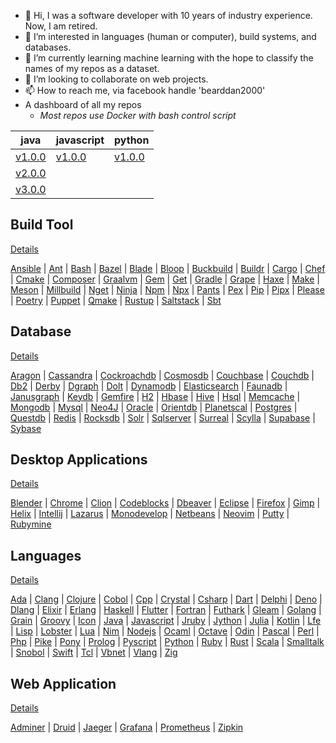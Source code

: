 - 👋 Hi, I was a software developer with 10 years of industry experience. Now, I am retired.
- 👀 I’m interested in languages (human or computer), build systems, and databases.
- 🌱 I’m currently learning machine learning with the hope to classify the names of my repos as a dataset.
- 💞️ I’m looking to collaborate on web projects.
- 📫 How to reach me, via facebook handle 'bearddan2000'
- A dashboard of all my repos 
    - *Most repos use Docker with bash control script*

| java | javascript | python |
| ---- | ---------- | ------ |
| [v1.0.0](https://github.com/bearddan2000/java-web-gradle-spring-thyme-github) | [v1.0.0](https://github.com/bearddan2000/javascript-web-github-repos.git) | [v1.0.0](https://github.com/bearddan2000/dev-python-cli-thread-json-git-repos) |
| [v2.0.0](https://github.com/bearddan2000/java-web-gradle-spring-thyme-dropwizard-github) | | |
| [v3.0.0](https://github.com/bearddan2000/java-web-gradle-spring-thyme-dropwizard-postgres-github) |
## Build Tool
[Details](BUILD.md)


[Ansible](https://github.com/bearddan2000?tab=repositories&q=ansible&type=&language=&sort=) | [Ant](https://github.com/bearddan2000?tab=repositories&q=ant&type=&language=&sort=) | [Bash](https://github.com/bearddan2000?tab=repositories&q=bash&type=&language=&sort=) | [Bazel](https://github.com/bearddan2000?tab=repositories&q=bazel&type=&language=&sort=) | [Blade](https://github.com/bearddan2000?tab=repositories&q=blade&type=&language=&sort=) | [Bloop](https://github.com/bearddan2000?tab=repositories&q=bloop&type=&language=&sort=) | [Buckbuild](https://github.com/bearddan2000?tab=repositories&q=buckbuild&type=&language=&sort=) | [Buildr](https://github.com/bearddan2000?tab=repositories&q=buildr&type=&language=&sort=) | [Cargo](https://github.com/bearddan2000?tab=repositories&q=cargo&type=&language=&sort=) | [Chef](https://github.com/bearddan2000?tab=repositories&q=chef&type=&language=&sort=) | [Cmake](https://github.com/bearddan2000?tab=repositories&q=cmake&type=&language=&sort=) | [Composer](https://github.com/bearddan2000?tab=repositories&q=composer&type=&language=&sort=) | [Graalvm](https://github.com/bearddan2000?tab=repositories&q=graalvm&type=&language=&sort=) | [Gem](https://github.com/bearddan2000?tab=repositories&q=gem&type=&language=&sort=) | [Get](https://github.com/bearddan2000?tab=repositories&q=get&type=&language=&sort=) | [Gradle](https://github.com/bearddan2000?tab=repositories&q=gradle&type=&language=&sort=) | [Grape](https://github.com/bearddan2000?tab=repositories&q=grape&type=&language=&sort=) | [Haxe](https://github.com/bearddan2000?tab=repositories&q=haxe&type=&language=&sort=) | [Make](https://github.com/bearddan2000?tab=repositories&q=make&type=&language=&sort=) | [Meson](https://github.com/bearddan2000?tab=repositories&q=meson&type=&language=&sort=) | [Millbuild](https://github.com/bearddan2000?tab=repositories&q=millbuild&type=&language=&sort=) | [Nget](https://github.com/bearddan2000?tab=repositories&q=nget&type=&language=&sort=) | [Ninja](https://github.com/bearddan2000?tab=repositories&q=ninja&type=&language=&sort=) | [Npm](https://github.com/bearddan2000?tab=repositories&q=npm&type=&language=&sort=) | [Npx](https://github.com/bearddan2000?tab=repositories&q=npx&type=&language=&sort=) | [Pants](https://github.com/bearddan2000?tab=repositories&q=pants&type=&language=&sort=) | [Pex](https://github.com/bearddan2000?tab=repositories&q=pex&type=&language=&sort=) | [Pip](https://github.com/bearddan2000?tab=repositories&q=pip&type=&language=&sort=) | [Pipx](https://github.com/bearddan2000?tab=repositories&q=pipx&type=&language=&sort=) | [Please](https://github.com/bearddan2000?tab=repositories&q=please&type=&language=&sort=) | [Poetry](https://github.com/bearddan2000?tab=repositories&q=poetry&type=&language=&sort=) | [Puppet](https://github.com/bearddan2000?tab=repositories&q=puppet&type=&language=&sort=) | [Qmake](https://github.com/bearddan2000?tab=repositories&q=qmake&type=&language=&sort=) | [Rustup](https://github.com/bearddan2000?tab=repositories&q=rustup&type=&language=&sort=) | [Saltstack](https://github.com/bearddan2000?tab=repositories&q=saltstack&type=&language=&sort=) | [Sbt](https://github.com/bearddan2000?tab=repositories&q=sbt&type=&language=&sort=)
## Database
[Details](DATABASE.md)


[Aragon](https://github.com/bearddan2000?tab=repositories&q=aragon&type=&language=&sort=) | [Cassandra](https://github.com/bearddan2000?tab=repositories&q=cassandra&type=&language=&sort=) | [Cockroachdb](https://github.com/bearddan2000?tab=repositories&q=cockroachdb&type=&language=&sort=) | [Cosmosdb](https://github.com/bearddan2000?tab=repositories&q=cosmosdb&type=&language=&sort=) | [Couchbase](https://github.com/bearddan2000?tab=repositories&q=couchbase&type=&language=&sort=) | [Couchdb](https://github.com/bearddan2000?tab=repositories&q=couchdb&type=&language=&sort=) | [Db2](https://github.com/bearddan2000?tab=repositories&q=db2&type=&language=&sort=) | [Derby](https://github.com/bearddan2000?tab=repositories&q=derby&type=&language=&sort=) | [Dgraph](https://github.com/bearddan2000?tab=repositories&q=dgraph&type=&language=&sort=) | [Dolt](https://github.com/bearddan2000?tab=repositories&q=dolt&type=&language=&sort=) | [Dynamodb](https://github.com/bearddan2000?tab=repositories&q=dynamodb&type=&language=&sort=) | [Elasticsearch](https://github.com/bearddan2000?tab=repositories&q=elasticsearch&type=&language=&sort=) | [Faunadb](https://github.com/bearddan2000?tab=repositories&q=faunadb&type=&language=&sort=) | [Janusgraph](https://github.com/bearddan2000?tab=repositories&q=janusgraph&type=&language=&sort=) | [Keydb](https://github.com/bearddan2000?tab=repositories&q=keydb&type=&language=&sort=) | [Gemfire](https://github.com/bearddan2000?tab=repositories&q=gemfire&type=&language=&sort=) | [H2](https://github.com/bearddan2000?tab=repositories&q=h2&type=&language=&sort=) | [Hbase](https://github.com/bearddan2000?tab=repositories&q=hbase&type=&language=&sort=) | [Hive](https://github.com/bearddan2000?tab=repositories&q=hive&type=&language=&sort=) | [Hsql](https://github.com/bearddan2000?tab=repositories&q=hsql&type=&language=&sort=) | [Memcache](https://github.com/bearddan2000?tab=repositories&q=memcache&type=&language=&sort=) | [Mongodb](https://github.com/bearddan2000?tab=repositories&q=mongodb&type=&language=&sort=) | [Mysql](https://github.com/bearddan2000?tab=repositories&q=mysql&type=&language=&sort=) | [Neo4J](https://github.com/bearddan2000?tab=repositories&q=neo4j&type=&language=&sort=) | [Oracle](https://github.com/bearddan2000?tab=repositories&q=oracle&type=&language=&sort=) | [Orientdb](https://github.com/bearddan2000?tab=repositories&q=orientdb&type=&language=&sort=) | [Planetscal](https://github.com/bearddan2000?tab=repositories&q=planetscal&type=&language=&sort=) | [Postgres](https://github.com/bearddan2000?tab=repositories&q=postgres&type=&language=&sort=) | [Questdb](https://github.com/bearddan2000?tab=repositories&q=questdb&type=&language=&sort=) | [Redis](https://github.com/bearddan2000?tab=repositories&q=redis&type=&language=&sort=) | [Rocksdb](https://github.com/bearddan2000?tab=repositories&q=rocksdb&type=&language=&sort=) | [Solr](https://github.com/bearddan2000?tab=repositories&q=solr&type=&language=&sort=) | [Sqlserver](https://github.com/bearddan2000?tab=repositories&q=sqlserver&type=&language=&sort=) | [Surreal](https://github.com/bearddan2000?tab=repositories&q=surreal&type=&language=&sort=) | [Scylla](https://github.com/bearddan2000?tab=repositories&q=scylla&type=&language=&sort=) | [Supabase](https://github.com/bearddan2000?tab=repositories&q=supabase&type=&language=&sort=) | [Sybase](https://github.com/bearddan2000?tab=repositories&q=sybase&type=&language=&sort=)
## Desktop Applications
[Details](DESKTOP.md)


[Blender](https://github.com/bearddan2000?tab=repositories&q=blender&type=&language=&sort=) | [Chrome](https://github.com/bearddan2000?tab=repositories&q=chrome&type=&language=&sort=) | [Clion](https://github.com/bearddan2000?tab=repositories&q=clion&type=&language=&sort=) | [Codeblocks](https://github.com/bearddan2000?tab=repositories&q=codeblocks&type=&language=&sort=) | [Dbeaver](https://github.com/bearddan2000?tab=repositories&q=dbeaver&type=&language=&sort=) | [Eclipse](https://github.com/bearddan2000?tab=repositories&q=eclipse&type=&language=&sort=) | [Firefox](https://github.com/bearddan2000?tab=repositories&q=firefox&type=&language=&sort=) | [Gimp](https://github.com/bearddan2000?tab=repositories&q=gimp&type=&language=&sort=) | [Helix](https://github.com/bearddan2000?tab=repositories&q=helix&type=&language=&sort=) | [Intellij](https://github.com/bearddan2000?tab=repositories&q=intellij&type=&language=&sort=) | [Lazarus](https://github.com/bearddan2000?tab=repositories&q=lazarus&type=&language=&sort=) | [Monodevelop](https://github.com/bearddan2000?tab=repositories&q=monodevelop&type=&language=&sort=) | [Netbeans](https://github.com/bearddan2000?tab=repositories&q=netbeans&type=&language=&sort=) | [Neovim](https://github.com/bearddan2000?tab=repositories&q=neovim&type=&language=&sort=) | [Putty](https://github.com/bearddan2000?tab=repositories&q=putty&type=&language=&sort=) | [Rubymine](https://github.com/bearddan2000?tab=repositories&q=rubymine&type=&language=&sort=)
## Languages
[Details](LANGUAGES.md)


[Ada](https://github.com/bearddan2000?tab=repositories&q=ada&type=&language=&sort=) | [Clang](https://github.com/bearddan2000?tab=repositories&q=clang&type=&language=&sort=) | [Clojure](https://github.com/bearddan2000?tab=repositories&q=clojure&type=&language=&sort=) | [Cobol](https://github.com/bearddan2000?tab=repositories&q=cobol&type=&language=&sort=) | [Cpp](https://github.com/bearddan2000?tab=repositories&q=cpp&type=&language=&sort=) | [Crystal](https://github.com/bearddan2000?tab=repositories&q=crystal&type=&language=&sort=) | [Csharp](https://github.com/bearddan2000?tab=repositories&q=csharp&type=&language=&sort=) | [Dart](https://github.com/bearddan2000?tab=repositories&q=dart&type=&language=&sort=) | [Delphi](https://github.com/bearddan2000?tab=repositories&q=delphi&type=&language=&sort=) | [Deno](https://github.com/bearddan2000?tab=repositories&q=deno&type=&language=&sort=) | [Dlang](https://github.com/bearddan2000?tab=repositories&q=dlang&type=&language=&sort=) | [Elixir](https://github.com/bearddan2000?tab=repositories&q=elixir&type=&language=&sort=) | [Erlang](https://github.com/bearddan2000?tab=repositories&q=erlang&type=&language=&sort=) | [Haskell](https://github.com/bearddan2000?tab=repositories&q=haskell&type=&language=&sort=) | [Flutter](https://github.com/bearddan2000?tab=repositories&q=flutter&type=&language=&sort=) | [Fortran](https://github.com/bearddan2000?tab=repositories&q=fortran&type=&language=&sort=) | [Futhark](https://github.com/bearddan2000?tab=repositories&q=futhark&type=&language=&sort=) | [Gleam](https://github.com/bearddan2000?tab=repositories&q=gleam&type=&language=&sort=) | [Golang](https://github.com/bearddan2000?tab=repositories&q=golang&type=&language=&sort=) | [Grain](https://github.com/bearddan2000?tab=repositories&q=grain&type=&language=&sort=) | [Groovy](https://github.com/bearddan2000?tab=repositories&q=groovy&type=&language=&sort=) | [Icon](https://github.com/bearddan2000?tab=repositories&q=icon&type=&language=&sort=) | [Java](https://github.com/bearddan2000?tab=repositories&q=java&type=&language=&sort=) | [Javascript](https://github.com/bearddan2000?tab=repositories&q=javascript&type=&language=&sort=) | [Jruby](https://github.com/bearddan2000?tab=repositories&q=jruby&type=&language=&sort=) | [Jython](https://github.com/bearddan2000?tab=repositories&q=jython&type=&language=&sort=) | [Julia](https://github.com/bearddan2000?tab=repositories&q=julia&type=&language=&sort=) | [Kotlin](https://github.com/bearddan2000?tab=repositories&q=kotlin&type=&language=&sort=) | [Lfe](https://github.com/bearddan2000?tab=repositories&q=lfe&type=&language=&sort=) | [Lisp](https://github.com/bearddan2000?tab=repositories&q=lisp&type=&language=&sort=) | [Lobster](https://github.com/bearddan2000?tab=repositories&q=lobster&type=&language=&sort=) | [Lua](https://github.com/bearddan2000?tab=repositories&q=lua&type=&language=&sort=) | [Nim](https://github.com/bearddan2000?tab=repositories&q=nim&type=&language=&sort=) | [Nodejs](https://github.com/bearddan2000?tab=repositories&q=nodejs&type=&language=&sort=) | [Ocaml](https://github.com/bearddan2000?tab=repositories&q=ocaml&type=&language=&sort=) | [Octave](https://github.com/bearddan2000?tab=repositories&q=octave&type=&language=&sort=) | [Odin](https://github.com/bearddan2000?tab=repositories&q=odin&type=&language=&sort=) | [Pascal](https://github.com/bearddan2000?tab=repositories&q=pascal&type=&language=&sort=) | [Perl](https://github.com/bearddan2000?tab=repositories&q=perl&type=&language=&sort=) | [Php](https://github.com/bearddan2000?tab=repositories&q=php&type=&language=&sort=) | [Pike](https://github.com/bearddan2000?tab=repositories&q=pike&type=&language=&sort=) | [Pony](https://github.com/bearddan2000?tab=repositories&q=pony&type=&language=&sort=) | [Prolog](https://github.com/bearddan2000?tab=repositories&q=prolog&type=&language=&sort=) | [Pyscript](https://github.com/bearddan2000?tab=repositories&q=pyscript&type=&language=&sort=) | [Python](https://github.com/bearddan2000?tab=repositories&q=python&type=&language=&sort=) | [Ruby](https://github.com/bearddan2000?tab=repositories&q=ruby&type=&language=&sort=) | [Rust](https://github.com/bearddan2000?tab=repositories&q=rust&type=&language=&sort=) | [Scala](https://github.com/bearddan2000?tab=repositories&q=scala&type=&language=&sort=) | [Smalltalk](https://github.com/bearddan2000?tab=repositories&q=smalltalk&type=&language=&sort=) | [Snobol](https://github.com/bearddan2000?tab=repositories&q=snobol&type=&language=&sort=) | [Swift](https://github.com/bearddan2000?tab=repositories&q=swift&type=&language=&sort=) | [Tcl](https://github.com/bearddan2000?tab=repositories&q=tcl&type=&language=&sort=) | [Vbnet](https://github.com/bearddan2000?tab=repositories&q=vbnet&type=&language=&sort=) | [Vlang](https://github.com/bearddan2000?tab=repositories&q=vlang&type=&language=&sort=) | [Zig](https://github.com/bearddan2000?tab=repositories&q=zig&type=&language=&sort=)
## Web Application
[Details](WEB.md)


[Adminer](https://github.com/bearddan2000?tab=repositories&q=adminer&type=&language=&sort=) | [Druid](https://github.com/bearddan2000?tab=repositories&q=druid&type=&language=&sort=) | [Jaeger](https://github.com/bearddan2000?tab=repositories&q=jaeger&type=&language=&sort=) | [Grafana](https://github.com/bearddan2000?tab=repositories&q=grafana&type=&language=&sort=) | [Prometheus](https://github.com/bearddan2000?tab=repositories&q=prometheus&type=&language=&sort=) | [Zipkin](https://github.com/bearddan2000?tab=repositories&q=zipkin&type=&language=&sort=)